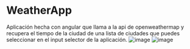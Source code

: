 # WeatherApp

Aplicación hecha con angular que llama a la api de openweathermap y recupera el tiempo de la ciudad de una lista de ciudades que puedes seleccionar en el input selector de la aplicación.
![image](https://github.com/user-attachments/assets/0ca765c4-2159-4f88-b78d-582209221068)
![image](https://github.com/user-attachments/assets/ff43e594-f97e-442e-aa9b-4eb5daa60b62)

